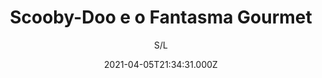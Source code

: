 ---
id: '7cbc17aa-1be3-4e8a-aab8-ed8068b10a6e'
type: 'movie' # Filme, Série, Anime
title: "Scooby-Doo e o Fantasma Gourmet"
synopsis: ["Puxe uma cadeira, pegue o guardanapo e se prepare para uma refeição cinco estrelas de mistério com Scooby-Doo e a sua turma, quando caímos na estrada para visitar o Rocky Harbor Culinary Resort e conhecer o tio de Fred, o chef mundialmente famoso Bobby Flay. A Mistério S/A rapidamente aprende que o moderno resort culinário não é bem um prato cheio quando descobrem a lenda do Fantasma Vermelho e o desaparecimento não resolvido do grande chef antepassado de Bobby Flay. Quando o misterioso Fantasma Vermelho volta de forma desastrosa para assombrar a pousada, a turma se junta a Bobby e sua amiga culinária Giada De Laurentiis para saborear pistas e servir justiça. A história se repetirá e outro chef mundialmente famoso desaparecerá? Prepare-se para uma porção deste mistério gourmet cheio de boa comida, risadas saborosas e reviravoltas melhores ainda!",
]
originalTitle: "Scooby-Doo! and the Gourmet Ghost"
date: '2021-04-05T21:34:31.000Z'
update: '2021-04-05T21:34:31.000Z'
releaseDate: '2018-08-28T03:00:00.000Z'
imdb:
  rating: '6.7' # 8.5
  id: '' # tt0470752
duration: '1h 17m'
trailer:
  urls: [
    'k6YdR1BM4I4',
  ]
tags: ['720p', '1080p', '720p']
genre: ['Animação', 'Aventura', 'Crime'] #
quality: 'WEB-DL 720p | 1080p' # BluRay, WEB-DL, HDTV, WEB-DL4K, WEB-DLe
format: 'Mkv | Mp4' # MKV, MP4, TS
audio: 'Português, Inglês' # Dublado, Legendado, Dual Audio, Dub & Leg
subtitle: 'S/L' # Português, inglês,
size: '722 MB | 802 MB | 2.91 GB' # 4.8 GB
audioQuality: 10
videoQuality: 10
directors: []
#  - name: 'Lana Wachowski'
#    image: ''
#  - name: 'Lilly Wachowski'
#    image: ''
cast: []
#  - name: 'Keanu Reeves'
#    image: ''
#    characterName: 'Neo'
writers: []
#  - name: ''
#    image: ''
maturityRating:
  age: '' # L , 10, 12, 14, 16, 18
  topics: [''] # Violence, Illegal drugs, Inappropriate Language, Legal Drugs, Sexual Content, Extreme Violence
###########################################
download:
  
  - url: 'magnet:?xt=urn:btih:D7DABB93B8EF7A7C5FFEC85B4F5123C4DE8B1483&dn=WwW.LAPUMiAFiLMES.COM%20-%20Scooby-Doo%21%20e%20o%20Fantasma%20Gourmet%202018%20%28720p%29%20%5bWEB-DL%5d%20WwW.LAPUMiAFiLMES.COM&tr=udp%3a%2f%2ftracker.openbittorrent.com%3a80%2fannounce&tr=udp%3a%2f%2ftracker.opentrackr.org%3a1337%2fannounce&tr=udp%3a%2f%2ftracker.trackerfix.com%3a82%2fannounce&tr=udp%3a%2f%2ftracker.openbittorrent.com%3a80%2fannounce&tr=udp%3a%2f%2ftracker.opentrackr.org%3a1337%2fannounce&tr=udp%3a%2f%2ftracker.coppersurfer.tk%3a6969%2fannounce&tr=udp%3a%2f%2ftracker.leechers-paradise.org%3a6969%2fannounce&tr=udp%3a%2f%2feddie4.nl%3a6969%2fannounce&tr=udp%3a%2f%2fp4p.arenabg.com%3a1337%2fannounce&tr=udp%3a%2f%2fexplodie.org%3a6969%2fannounce&tr=udp%3a%2f%2fzer0day.ch%3a1337%2fannounce'
    resolution: '720p' # 720p, 1080p, 4K,
    audio: 'Dual Áudio' # Dublado, Legendado, Dual Audio
    size: '' # 4.8 GB
    quality: '' # BluRay, WEB-DL
    format: '' # MKV
  - url: 'magnet:?xt=urn:btih:FD926B5755CF543C70AEEA31CE4FA8BE089EE8CB&dn=WwW.LAPUMiAFiLMES.COM%20-%20Scooby-Doo%21%20e%20o%20Fantasma%20Gourmet%202018%20%281080p%29%20%5bWEB-DL%5d%20WwW.LAPUMiAFiLMES.COM&tr=udp%3a%2f%2ftracker.openbittorrent.com%3a80%2fannounce&tr=udp%3a%2f%2ftracker.opentrackr.org%3a1337%2fannounce&tr=udp%3a%2f%2ftracker.trackerfix.com%3a82%2fannounce&tr=udp%3a%2f%2ftracker.openbittorrent.com%3a80%2fannounce&tr=udp%3a%2f%2ftracker.opentrackr.org%3a1337%2fannounce&tr=udp%3a%2f%2ftracker.coppersurfer.tk%3a6969%2fannounce&tr=udp%3a%2f%2ftracker.leechers-paradise.org%3a6969%2fannounce&tr=udp%3a%2f%2feddie4.nl%3a6969%2fannounce&tr=udp%3a%2f%2fp4p.arenabg.com%3a1337%2fannounce&tr=udp%3a%2f%2fexplodie.org%3a6969%2fannounce&tr=udp%3a%2f%2fzer0day.ch%3a1337%2fannounce'
    resolution: '1080p' # 720p, 1080p, 4K,
    audio: 'Dual Áudio' # Dublado, Legendado, Dual Audio
    size: '' # 4.8 GB
    quality: '' # BluRay, WEB-DL
    format: '' # MKV
  - url: 'magnet:?xt=urn:btih:A9DC2C0C556B1A5947B65B16B30C87D68A8C74EE&dn=WwW.LAPUMiAFiLMES.COM%20-%20Scooby-Doo%21%20e%20o%20Fantasma%20Gourmet%202018%20%28720p%29%20%5bWEB-DL%5d%20DUBLADO%20WwW.LAPUMiAFiLMES.COM&tr=udp%3a%2f%2ftracker.openbittorrent.com%3a80%2fannounce&tr=udp%3a%2f%2ftracker.opentrackr.org%3a1337%2fannounce&tr=udp%3a%2f%2ftracker.trackerfix.com%3a82%2fannounce&tr=udp%3a%2f%2ftracker.openbittorrent.com%3a80%2fannounce&tr=udp%3a%2f%2ftracker.opentrackr.org%3a1337%2fannounce&tr=udp%3a%2f%2ftracker.coppersurfer.tk%3a6969%2fannounce&tr=udp%3a%2f%2ftracker.leechers-paradise.org%3a6969%2fannounce&tr=udp%3a%2f%2feddie4.nl%3a6969%2fannounce&tr=udp%3a%2f%2fp4p.arenabg.com%3a1337%2fannounce&tr=udp%3a%2f%2fexplodie.org%3a6969%2fannounce&tr=udp%3a%2f%2fzer0day.ch%3a1337%2fannounce'
    resolution: '720p' # 720p, 1080p, 4K,
    audio: 'Dublado' # Dublado, Legendado, Dual Audio
    size: '' # 4.8 GB
    quality: '' # BluRay, WEB-DL
    format: '' # MKV
images:
  cover: '/assets/movies/scooby-doo-e-o-fantasma-gourmet.jpg'
  background: '/assets/movies/'
---